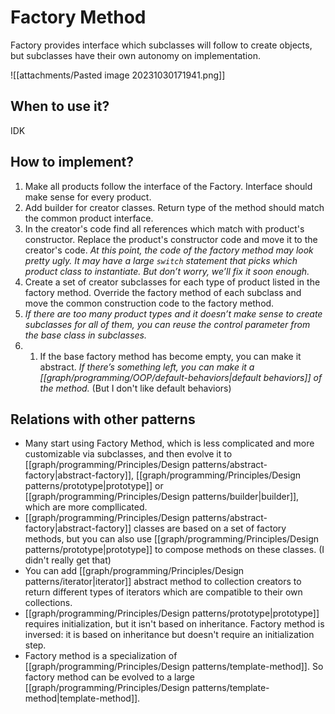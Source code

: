 # Factory Method

Factory provides interface which subclasses will follow to create objects, but subclasses have their own autonomy on implementation.

![[attachments/Pasted image 20231030171941.png]]

## When to use it?
IDK

## How to implement?
1. Make all products follow the interface of the Factory. Interface should make sense for every product.
2. Add builder for creator classes. Return type of the method should match the common product interface.
3. In the creator's code find all references which match with product's constructor. Replace the product's constructor code and move it to the creator's code.
*At this point, the code of the factory method may look pretty ugly. It may have a large `switch` statement that picks which product class to instantiate. But don’t worry, we’ll fix it soon enough.*
4. Create a set of creator subclasses for each type of product listed in the factory method. Override the factory method of each subclass and move the common construction code to the factory method.
5. *If there are too many product types and it doesn’t make sense to create subclasses for all of them, you can reuse the control parameter from the base class in subclasses.*
6. 1. If the base factory method has become empty, you can make it abstract. *If there’s something left, you can make it a [[graph/programming/OOP/default-behaviors|default behaviors]] of the method.* (But I don't like default behaviors)

## Relations with other patterns
- Many start using Factory Method, which is less complicated and more customizable via subclasses, and then evolve it to [[graph/programming/Principles/Design patterns/abstract-factory|abstract-factory]], [[graph/programming/Principles/Design patterns/prototype|prototype]] or [[graph/programming/Principles/Design patterns/builder|builder]], which are more compllicated.
- [[graph/programming/Principles/Design patterns/abstract-factory|abstract-factory]] classes are based on a set of factory methods, but you can also use [[graph/programming/Principles/Design patterns/prototype|prototype]] to compose methods on these classes. (I didn't really get that)
- You can add [[graph/programming/Principles/Design patterns/iterator|iterator]] abstract method to collection creators to return different types of iterators which are compatible to their own collections.
- [[graph/programming/Principles/Design patterns/prototype|prototype]] requires initialization, but it isn't based on inheritance. Factory method is inversed: it is based on inheritance but doesn't require an initialization step.
- Factory method is a specialization of [[graph/programming/Principles/Design patterns/template-method]]. So factory method can be evolved to a large [[graph/programming/Principles/Design patterns/template-method|template-method]].